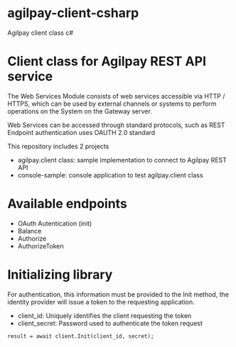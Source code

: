 # agilpay-client-csharp
Agilpay client class c#

# Client class for Agilpay REST API service  

The Web Services Module consists of web services accessible via HTTP / HTTPS, which can be used by external channels or systems to perform operations on the System on the Gateway server.

Web Services can be accessed through standard protocols, such as REST
Endpoint authentication uses OAUTH 2.0 standard

This repository includes 2 projects
* agilpay.client class: sample implementation to connect to Agilpay REST API
* console-sample: console application to test agilpay.client class


# Available endpoints

* OAuth Autentication (init)
* Balance
* Authorize
* AuthorizeToken

# Initializing library

For authentication, this information must be provided to the Init method, the identity provider will issue a token to the requesting application.
* client_id: Uniquely identifies the client requesting the token
* client_secret: Password used to authenticate the token request

`result = await client.Init(client_id, secret);`

